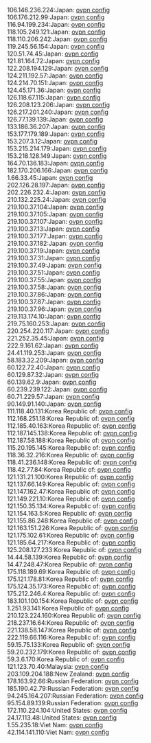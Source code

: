 106.146.236.224:Japan: [ovpn config](vpn/106_146_236_224.ovpn)  
106.176.212.99:Japan: [ovpn config](vpn/106_176_212_99.ovpn)  
116.94.199.234:Japan: [ovpn config](vpn/116_94_199_234.ovpn)  
118.105.249.121:Japan: [ovpn config](vpn/118_105_249_121.ovpn)  
118.110.206.242:Japan: [ovpn config](vpn/118_110_206_242.ovpn)  
119.245.56.154:Japan: [ovpn config](vpn/119_245_56_154.ovpn)  
120.51.74.45:Japan: [ovpn config](vpn/120_51_74_45.ovpn)  
121.81.164.72:Japan: [ovpn config](vpn/121_81_164_72.ovpn)  
122.208.194.129:Japan: [ovpn config](vpn/122_208_194_129.ovpn)  
124.211.192.57:Japan: [ovpn config](vpn/124_211_192_57.ovpn)  
124.214.70.151:Japan: [ovpn config](vpn/124_214_70_151.ovpn)  
124.45.171.36:Japan: [ovpn config](vpn/124_45_171_36.ovpn)  
126.118.67.115:Japan: [ovpn config](vpn/126_118_67_115.ovpn)  
126.208.123.206:Japan: [ovpn config](vpn/126_208_123_206.ovpn)  
126.217.201.240:Japan: [ovpn config](vpn/126_217_201_240.ovpn)  
126.77.139.139:Japan: [ovpn config](vpn/126_77_139_139.ovpn)  
133.186.36.207:Japan: [ovpn config](vpn/133_186_36_207.ovpn)  
153.177.179.189:Japan: [ovpn config](vpn/153_177_179_189.ovpn)  
153.207.3.12:Japan: [ovpn config](vpn/153_207_3_12.ovpn)  
153.215.214.179:Japan: [ovpn config](vpn/153_215_214_179.ovpn)  
153.218.128.149:Japan: [ovpn config](vpn/153_218_128_149.ovpn)  
164.70.136.183:Japan: [ovpn config](vpn/164_70_136_183.ovpn)  
182.170.206.166:Japan: [ovpn config](vpn/182_170_206_166.ovpn)  
1.66.33.45:Japan: [ovpn config](vpn/1_66_33_45.ovpn)  
202.126.28.197:Japan: [ovpn config](vpn/202_126_28_197.ovpn)  
202.226.232.4:Japan: [ovpn config](vpn/202_226_232_4.ovpn)  
210.132.225.24:Japan: [ovpn config](vpn/210_132_225_24.ovpn)  
219.100.37.104:Japan: [ovpn config](vpn/219_100_37_104.ovpn)  
219.100.37.105:Japan: [ovpn config](vpn/219_100_37_105.ovpn)  
219.100.37.107:Japan: [ovpn config](vpn/219_100_37_107.ovpn)  
219.100.37.13:Japan: [ovpn config](vpn/219_100_37_13.ovpn)  
219.100.37.177:Japan: [ovpn config](vpn/219_100_37_177.ovpn)  
219.100.37.182:Japan: [ovpn config](vpn/219_100_37_182.ovpn)  
219.100.37.19:Japan: [ovpn config](vpn/219_100_37_19.ovpn)  
219.100.37.31:Japan: [ovpn config](vpn/219_100_37_31.ovpn)  
219.100.37.49:Japan: [ovpn config](vpn/219_100_37_49.ovpn)  
219.100.37.51:Japan: [ovpn config](vpn/219_100_37_51.ovpn)  
219.100.37.55:Japan: [ovpn config](vpn/219_100_37_55.ovpn)  
219.100.37.58:Japan: [ovpn config](vpn/219_100_37_58.ovpn)  
219.100.37.86:Japan: [ovpn config](vpn/219_100_37_86.ovpn)  
219.100.37.87:Japan: [ovpn config](vpn/219_100_37_87.ovpn)  
219.100.37.96:Japan: [ovpn config](vpn/219_100_37_96.ovpn)  
219.113.174.10:Japan: [ovpn config](vpn/219_113_174_10.ovpn)  
219.75.160.253:Japan: [ovpn config](vpn/219_75_160_253.ovpn)  
220.254.220.117:Japan: [ovpn config](vpn/220_254_220_117.ovpn)  
221.252.35.45:Japan: [ovpn config](vpn/221_252_35_45.ovpn)  
222.9.161.62:Japan: [ovpn config](vpn/222_9_161_62.ovpn)  
24.41.119.253:Japan: [ovpn config](vpn/24_41_119_253.ovpn)  
58.183.32.209:Japan: [ovpn config](vpn/58_183_32_209.ovpn)  
60.122.72.40:Japan: [ovpn config](vpn/60_122_72_40.ovpn)  
60.129.87.32:Japan: [ovpn config](vpn/60_129_87_32.ovpn)  
60.139.62.9:Japan: [ovpn config](vpn/60_139_62_9.ovpn)  
60.239.239.122:Japan: [ovpn config](vpn/60_239_239_122.ovpn)  
60.71.229.57:Japan: [ovpn config](vpn/60_71_229_57.ovpn)  
90.149.91.140:Japan: [ovpn config](vpn/90_149_91_140.ovpn)  
111.118.40.131:Korea Republic of: [ovpn config](vpn/111_118_40_131.ovpn)  
112.168.251.18:Korea Republic of: [ovpn config](vpn/112_168_251_18.ovpn)  
112.185.40.163:Korea Republic of: [ovpn config](vpn/112_185_40_163.ovpn)  
112.187.145.138:Korea Republic of: [ovpn config](vpn/112_187_145_138.ovpn)  
112.187.58.188:Korea Republic of: [ovpn config](vpn/112_187_58_188.ovpn)  
115.20.195.145:Korea Republic of: [ovpn config](vpn/115_20_195_145.ovpn)  
118.36.32.216:Korea Republic of: [ovpn config](vpn/118_36_32_216.ovpn)  
118.41.236.148:Korea Republic of: [ovpn config](vpn/118_41_236_148.ovpn)  
118.42.77.84:Korea Republic of: [ovpn config](vpn/118_42_77_84.ovpn)  
121.131.21.100:Korea Republic of: [ovpn config](vpn/121_131_21_100.ovpn)  
121.137.66.149:Korea Republic of: [ovpn config](vpn/121_137_66_149.ovpn)  
121.147.162.47:Korea Republic of: [ovpn config](vpn/121_147_162_47.ovpn)  
121.149.221.10:Korea Republic of: [ovpn config](vpn/121_149_221_10.ovpn)  
121.150.35.134:Korea Republic of: [ovpn config](vpn/121_150_35_134.ovpn)  
121.154.163.5:Korea Republic of: [ovpn config](vpn/121_154_163_5.ovpn)  
121.155.86.248:Korea Republic of: [ovpn config](vpn/121_155_86_248.ovpn)  
121.163.151.226:Korea Republic of: [ovpn config](vpn/121_163_151_226.ovpn)  
121.175.102.61:Korea Republic of: [ovpn config](vpn/121_175_102_61.ovpn)  
121.185.64.217:Korea Republic of: [ovpn config](vpn/121_185_64_217.ovpn)  
125.208.127.233:Korea Republic of: [ovpn config](vpn/125_208_127_233.ovpn)  
14.44.58.139:Korea Republic of: [ovpn config](vpn/14_44_58_139.ovpn)  
14.47.248.47:Korea Republic of: [ovpn config](vpn/14_47_248_47.ovpn)  
175.118.189.69:Korea Republic of: [ovpn config](vpn/175_118_189_69.ovpn)  
175.121.178.81:Korea Republic of: [ovpn config](vpn/175_121_178_81.ovpn)  
175.124.35.173:Korea Republic of: [ovpn config](vpn/175_124_35_173.ovpn)  
175.212.246.4:Korea Republic of: [ovpn config](vpn/175_212_246_4.ovpn)  
183.101.100.154:Korea Republic of: [ovpn config](vpn/183_101_100_154.ovpn)  
1.251.93.141:Korea Republic of: [ovpn config](vpn/1_251_93_141.ovpn)  
210.123.224.160:Korea Republic of: [ovpn config](vpn/210_123_224_160.ovpn)  
218.237.16.64:Korea Republic of: [ovpn config](vpn/218_237_16_64.ovpn)  
221.138.58.147:Korea Republic of: [ovpn config](vpn/221_138_58_147.ovpn)  
222.119.66.116:Korea Republic of: [ovpn config](vpn/222_119_66_116.ovpn)  
59.15.75.133:Korea Republic of: [ovpn config](vpn/59_15_75_133.ovpn)  
59.20.232.179:Korea Republic of: [ovpn config](vpn/59_20_232_179.ovpn)  
59.3.6.170:Korea Republic of: [ovpn config](vpn/59_3_6_170.ovpn)  
121.123.70.40:Malaysia: [ovpn config](vpn/121_123_70_40.ovpn)  
203.109.204.188:New Zealand: [ovpn config](vpn/203_109_204_188.ovpn)  
178.163.92.66:Russian Federation: [ovpn config](vpn/178_163_92_66.ovpn)  
185.190.42.79:Russian Federation: [ovpn config](vpn/185_190_42_79.ovpn)  
94.245.164.207:Russian Federation: [ovpn config](vpn/94_245_164_207.ovpn)  
95.154.89.139:Russian Federation: [ovpn config](vpn/95_154_89_139.ovpn)  
172.110.224.104:United States: [ovpn config](vpn/172_110_224_104.ovpn)  
24.17.113.48:United States: [ovpn config](vpn/24_17_113_48.ovpn)  
1.55.235.18:Viet Nam: [ovpn config](vpn/1_55_235_18.ovpn)  
42.114.141.110:Viet Nam: [ovpn config](vpn/42_114_141_110.ovpn)  
